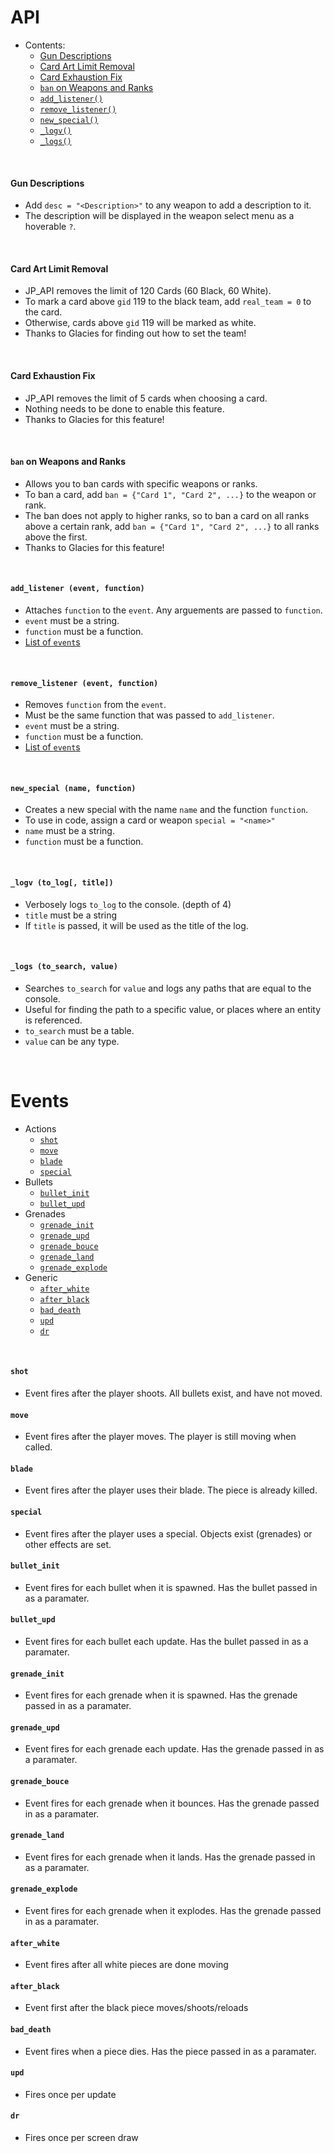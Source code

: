 # API
- Contents:
  - [Gun Descriptions](#gun-descriptions)
  - [Card Art Limit Removal](#card-art-limit-removal)
  - [Card Exhaustion Fix](#card-exhaustion-fix)
  - [`ban` on Weapons and Ranks](#ban-on-weapons-and-ranks)
  - [`add_listener()`](#add_listener-event-function)
  - [`remove_listener()`](#remove_listener-event-function)
  - [`new_special()`](#new_special-name-function)
  - [`_logv()`](#_logv-to_log-title)
  - [`_logs()`](#_logs-to_search-value)
  
&#8202;

#### Gun Descriptions
 - Add `desc = "<Description>"` to any weapon to add a description to it.
 - The description will be displayed in the weapon select menu as a hoverable `?`.

&#8202;

#### Card Art Limit Removal
 - JP_API removes the limit of 120 Cards (60 Black, 60 White).
 - To mark a card above `gid` 119 to the black team, add `real_team = 0` to the card.
  - Otherwise, cards above `gid` 119 will be marked as white.
 - Thanks to Glacies for finding out how to set the team!

&#8202;

#### Card Exhaustion Fix
 - JP_API removes the limit of 5 cards when choosing a card.
 - Nothing needs to be done to enable this feature.
 - Thanks to Glacies for this feature!


&#8202;

#### `ban` on Weapons and Ranks
 - Allows you to ban cards with specific weapons or ranks.
 - To ban a card, add `ban = {"Card 1", "Card 2", ...}` to the weapon or rank.
 - The ban does not apply to higher ranks, so to ban a card on all ranks above a certain rank, add `ban = {"Card 1", "Card 2", ...}` to all ranks above the first.
 - Thanks to Glacies for this feature!


&#8202;

#### `add_listener (event, function)`
- Attaches `function` to the `event`. Any arguements are passed to `function`.
- `event` must be a string.
- `function` must be a function.
- [List of `event`s](#events)

&#8202;

#### `remove_listener (event, function)`
- Removes `function` from the `event`.
- Must be the same function that was passed to `add_listener`.
- `event` must be a string.
- `function` must be a function.
- [List of `event`s](#events)

&#8202;

#### `new_special (name, function)`
- Creates a new special with the name `name` and the function `function`.
- To use in code, assign a card or weapon `special = "<name>"`
- `name` must be a string.
- `function` must be a function.

&#8202;

#### `_logv (to_log[, title])`
- Verbosely logs `to_log` to the console. (depth of 4)
- `title` must be a string
- If `title` is passed, it will be used as the title of the log.

&#8202;

#### `_logs (to_search, value)`
- Searches `to_search` for `value` and logs any paths that are equal to the console.
- Useful for finding the path to a specific value, or places where an entity is referenced.
- `to_search` must be a table.
- `value` can be any type.

&#8202;

# Events
- Actions
  - [`shot`](#shot)
  - [`move`](#move)
  - [`blade`](#blade)
  - [`special`](#special)
- Bullets
  - [`bullet_init`](#bullet_init)
  - [`bullet_upd`](#bullet_upd)
- Grenades
  - [`grenade_init`](#grenade_init)
  - [`grenade_upd`](#grenade_upd)
  - [`grenade_bouce`](#grenade_bouce)
  - [`grenade_land`](#grenade_land)
  - [`grenade_explode`](#grenade_explode)
- Generic
  - [`after_white`](#after_white)
  - [`after_black`](#after_black)
  - [`bad_death`](#bad_death)
  - [`upd`](#upd)
  - [`dr`](#dr)


&#8202;

#### `shot`
- Event fires after the player shoots. All bullets exist, and have not moved.
#### `move`
- Event fires after the player moves. The player is still moving when called.
#### `blade`
- Event fires after the player uses their blade. The piece is already killed.
#### `special`
- Event fires after the player uses a special. Objects exist (grenades) or other effects are set.
#### `bullet_init`
- Event fires for each bullet when it is spawned. Has the bullet passed in as a paramater.
#### `bullet_upd`
- Event fires for each bullet each update. Has the bullet passed in as a paramater.
#### `grenade_init`
- Event fires for each grenade when it is spawned. Has the grenade passed in as a paramater.
#### `grenade_upd`
- Event fires for each grenade each update. Has the grenade passed in as a paramater.
#### `grenade_bouce`
- Event fires for each grenade when it bounces. Has the grenade passed in as a paramater.
#### `grenade_land`
- Event fires for each grenade when it lands. Has the grenade passed in as a paramater.
#### `grenade_explode`
- Event fires for each grenade when it explodes. Has the grenade passed in as a paramater.
#### `after_white`
- Event fires after all white pieces are done moving
#### `after_black`
- Event first after the black piece moves/shoots/reloads
#### `bad_death`
- Event fires when a piece dies. Has the piece passed in as a paramater.
#### `upd`
- Fires once per update
#### `dr`
- Fires once per screen draw
